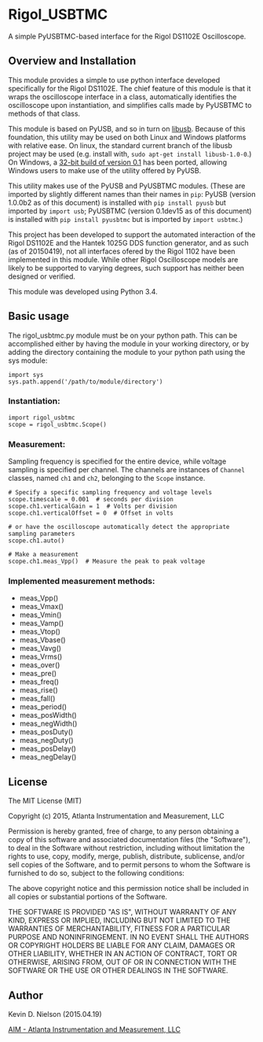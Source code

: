 # Rigol_USBTMC

A simple PyUSBTMC-based interface for the Rigol DS1102E Oscilloscope.

## Overview and Installation

This module provides a simple to use python interface developed
specifically for the Rigol DS1102E.  The chief feature of this module
is that it wraps the oscilloscope interface in a class, automatically
identifies the oscilloscope upon instantiation,  and simplifies calls
made by PyUSBTMC to methods of that class.

This module is based on PyUSB, and so in turn on
[libusb](http://www.libusb.org).  Because of this foundation, this
utility may be used on both Linux and Windows platforms with relative
ease.  On linux, the standard current branch of the libusb project may
be used (e.g. install with, `sudo apt-get install libusb-1.0-0`.)  On
Windows, a
[32-bit build of version 0.1](http://www.libusb.org/wiki/libusb-win32)
has been ported, allowing Windows users to make use of the utility
offered by PyUSB.

This utility makes use of the PyUSB and PyUSBTMC modules.  (These are
imported by slightly different names than their names in `pip`: PyUSB
(version 1.0.0b2 as of this document) is installed with
`pip install pyusb` but imported by `import usb`;  PyUSBTMC
(version 0.1dev15 as of this document) is installed with
`pip install pyusbtmc` but is imported by `import usbtmc`.)

This project has been developed to support the automated interaction of
the Rigol DS1102E and the Hantek 1025G DDS function generator, and as
such (as of 20150419), not all interfaces ofered by the Rigol 1102 have
been implemented in this module.  While other Rigol Oscilloscope models
are likely to be supported to varying degrees, such support has neither
been designed or verified.

This module was developed using Python 3.4.

## Basic usage

The rigol_usbtmc.py module must be on your python path.  This can be
accomplished either by having the module in your working directory, or
by adding the directory containing the module to your python path using
the sys module:

    import sys
    sys.path.append('/path/to/module/directory')

### Instantiation:

    import rigol_usbtmc
    scope = rigol_usbtmc.Scope()

### Measurement:
Sampling frequency is specified for the entire device, while voltage
sampling is specified per channel.  The channels are instances of
`Channel` classes, named `ch1` and `ch2`, belonging to the `Scope`
instance.

    # Specify a specific sampling frequency and voltage levels
    scope.timescale = 0.001  # seconds per division
    scope.ch1.verticalGain = 1  # Volts per division
    scope.ch1.verticalOffset = 0  # Offset in volts
    
    # or have the oscilloscope automatically detect the appropriate sampling parameters
    scope.ch1.auto()
    
    # Make a measurement
    scope.ch1.meas_Vpp()  # Measure the peak to peak voltage

### Implemented measurement methods:

* meas_Vpp()
* meas_Vmax()
* meas_Vmin()
* meas_Vamp()
* meas_Vtop()
* meas_Vbase()
* meas_Vavg()
* meas_Vrms()
* meas_over()
* meas_pre()
* meas_freq()
* meas_rise()
* meas_fall()
* meas_period()
* meas_posWidth()
* meas_negWidth()
* meas_posDuty()
* meas_negDuty()
* meas_posDelay()
* meas_negDelay()

## License
The MIT License (MIT)

Copyright (c) 2015, Atlanta Instrumentation and Measurement, LLC

Permission is hereby granted, free of charge, to any person obtaining a
copy of this software and associated documentation files (the
"Software"), to deal in the Software without restriction, including
without limitation the rights to use, copy, modify, merge, publish,
distribute, sublicense, and/or sell copies of the Software, and to
permit persons to whom the Software is furnished to do so, subject to the
following conditions:

The above copyright notice and this permission notice shall be included
in all copies or substantial portions of the Software.

THE SOFTWARE IS PROVIDED "AS IS", WITHOUT WARRANTY OF ANY KIND, EXPRESS
OR IMPLIED, INCLUDING BUT NOT LIMITED TO THE WARRANTIES OF
MERCHANTABILITY, FITNESS FOR A PARTICULAR PURPOSE AND NONINFRINGEMENT.
IN NO EVENT SHALL THE AUTHORS OR COPYRIGHT HOLDERS BE LIABLE FOR ANY
CLAIM, DAMAGES OR OTHER LIABILITY, WHETHER IN AN ACTION OF CONTRACT,
TORT OR OTHERWISE, ARISING FROM, OUT OF OR IN CONNECTION WITH THE
SOFTWARE OR THE USE OR OTHER DEALINGS IN THE SOFTWARE.

## Author
Kevin D. Nielson (2015.04.19)

[AIM - Atlanta Instrumentation and Measurement, LLC](http://www.aimatlanta.com)
